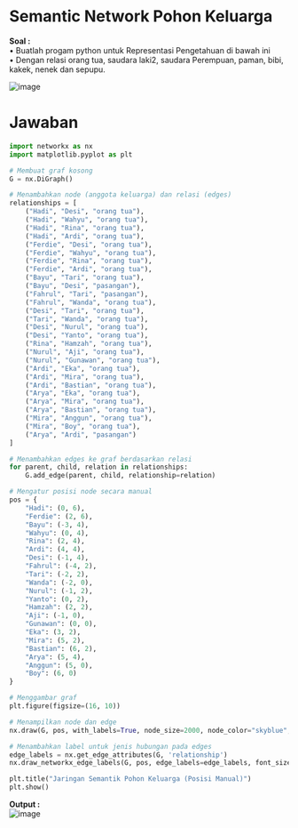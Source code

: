 # Semantic Network Pohon Keluarga

**Soal :**<br>
•	Buatlah progam python untuk Representasi Pengetahuan di bawah ini<br>
•	Dengan relasi orang tua, saudara laki2, saudara Perempuan, paman, bibi, kakek, nenek dan sepupu.<br> 

![image](https://github.com/user-attachments/assets/fd42e616-449a-455d-9d37-b6116a5584c2)

 # Jawaban

```python
import networkx as nx
import matplotlib.pyplot as plt

# Membuat graf kosong
G = nx.DiGraph()

# Menambahkan node (anggota keluarga) dan relasi (edges)
relationships = [
    ("Hadi", "Desi", "orang tua"),
    ("Hadi", "Wahyu", "orang tua"),
    ("Hadi", "Rina", "orang tua"),
    ("Hadi", "Ardi", "orang tua"),
    ("Ferdie", "Desi", "orang tua"),
    ("Ferdie", "Wahyu", "orang tua"),
    ("Ferdie", "Rina", "orang tua"),
    ("Ferdie", "Ardi", "orang tua"),
    ("Bayu", "Tari", "orang tua"),
    ("Bayu", "Desi", "pasangan"),
    ("Fahrul", "Tari", "pasangan"),
    ("Fahrul", "Wanda", "orang tua"),
    ("Desi", "Tari", "orang tua"),
    ("Tari", "Wanda", "orang tua"),
    ("Desi", "Nurul", "orang tua"),
    ("Desi", "Yanto", "orang tua"),
    ("Rina", "Hamzah", "orang tua"),
    ("Nurul", "Aji", "orang tua"),
    ("Nurul", "Gunawan", "orang tua"),
    ("Ardi", "Eka", "orang tua"),
    ("Ardi", "Mira", "orang tua"),
    ("Ardi", "Bastian", "orang tua"),
    ("Arya", "Eka", "orang tua"),
    ("Arya", "Mira", "orang tua"),
    ("Arya", "Bastian", "orang tua"),
    ("Mira", "Anggun", "orang tua"),
    ("Mira", "Boy", "orang tua"),
    ("Arya", "Ardi", "pasangan")
]

# Menambahkan edges ke graf berdasarkan relasi
for parent, child, relation in relationships:
    G.add_edge(parent, child, relationship=relation)

# Mengatur posisi node secara manual
pos = {
    "Hadi": (0, 6),
    "Ferdie": (2, 6),
    "Bayu": (-3, 4),
    "Wahyu": (0, 4),
    "Rina": (2, 4),
    "Ardi": (4, 4),
    "Desi": (-1, 4),
    "Fahrul": (-4, 2),
    "Tari": (-2, 2),
    "Wanda": (-2, 0),
    "Nurul": (-1, 2),
    "Yanto": (0, 2),
    "Hamzah": (2, 2),
    "Aji": (-1, 0),
    "Gunawan": (0, 0),
    "Eka": (3, 2),
    "Mira": (5, 2),
    "Bastian": (6, 2),
    "Arya": (5, 4),
    "Anggun": (5, 0),
    "Boy": (6, 0)
}

# Menggambar graf
plt.figure(figsize=(16, 10))

# Menampilkan node dan edge
nx.draw(G, pos, with_labels=True, node_size=2000, node_color="skyblue", font_size=10, font_color="black", font_weight="bold", arrowsize=20)

# Menambahkan label untuk jenis hubungan pada edges
edge_labels = nx.get_edge_attributes(G, 'relationship')
nx.draw_networkx_edge_labels(G, pos, edge_labels=edge_labels, font_size=8, font_color="green")

plt.title("Jaringan Semantik Pohon Keluarga (Posisi Manual)")
plt.show()
```
**Output :** <br>
![image](https://github.com/user-attachments/assets/db0572f1-28d8-4315-adbf-fcbf682b0839)


